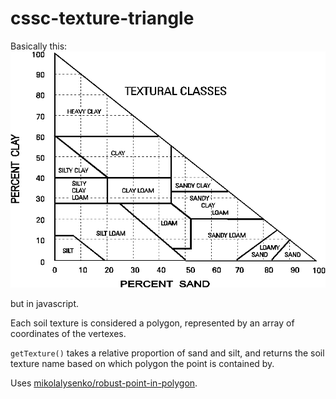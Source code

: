 # cssc-texture-triangle

Basically this: 
![texture triangle](https://raw.githubusercontent.com/kentwalters/cssc-texture-triangle/master/text_tri.gif)

but in javascript.

Each soil texture is considered a polygon, represented by an array of coordinates of the vertexes.

```getTexture()``` takes a relative proportion of sand and silt, and returns the soil texture name based on which polygon the point is contained by. 

Uses [mikolalysenko/robust-point-in-polygon](https://github.com/mikolalysenko/robust-point-in-polygon).
 